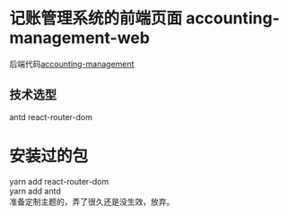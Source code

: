 # 记账管理系统的前端页面 accounting-management-web 
后端代码[accounting-management](https://github.com/orangefororange/accountingManagement)
## 技术选型
antd  react-router-dom

# 安装过的包
yarn add react-router-dom<br/>
yarn add antd<br/>
准备定制主题的，弄了很久还是没生效，放弃。



